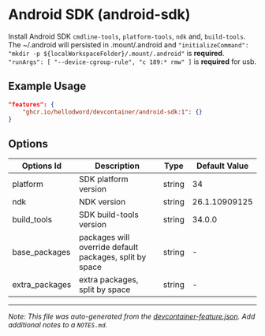 
# Android SDK (android-sdk)

Install Android SDK `cmdline-tools`, `platform-tools`, `ndk` and, `build-tools`. 
The ~/.android will persisted in .mount/.android and `"initializeCommand": "mkdir -p ${localWorkspaceFolder}/.mount/.android"` is **required**. 
`"runArgs": [ "--device-cgroup-rule", "c 189:* rmw" ]` is **required** for usb.

## Example Usage

```json
"features": {
    "ghcr.io/hellodword/devcontainer/android-sdk:1": {}
}
```

## Options

| Options Id | Description | Type | Default Value |
|-----|-----|-----|-----|
| platform | SDK platform version | string | 34 |
| ndk | NDK version | string | 26.1.10909125 |
| build_tools | SDK build-tools version | string | 34.0.0 |
| base_packages | packages will override default packages, split by space | string | - |
| extra_packages | extra packages, split by space | string | - |



---

_Note: This file was auto-generated from the [devcontainer-feature.json](https://github.com/hellodword/devcontainer/blob/main/src/android-sdk/devcontainer-feature.json).  Add additional notes to a `NOTES.md`._

